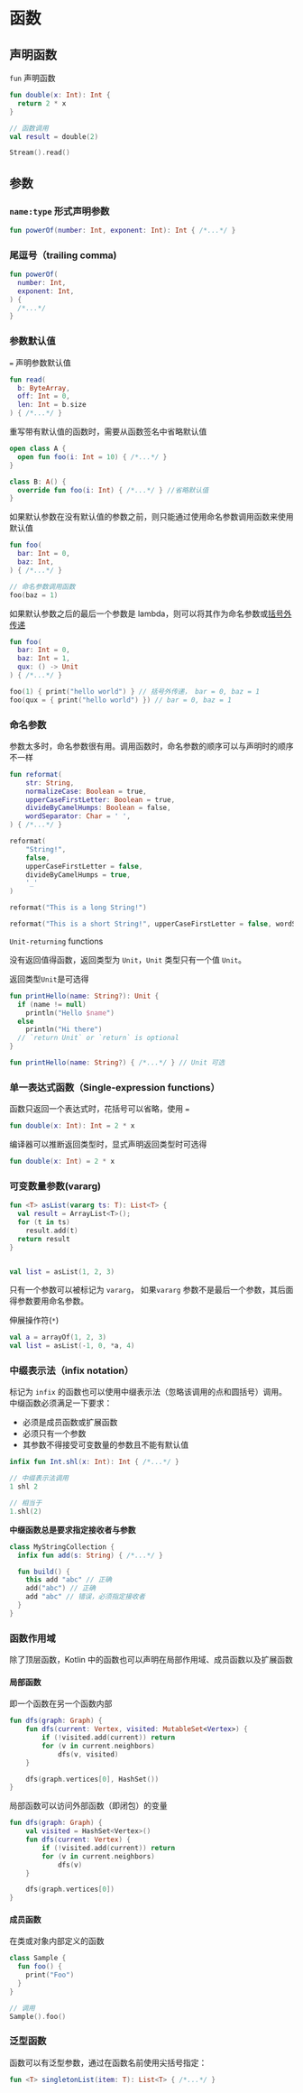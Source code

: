 # 函数

## 声明函数

`fun` 声明函数

```kt
fun double(x: Int): Int {
  return 2 * x
}

// 函数调用
val result = double(2)

Stream().read()
```

## 参数

### `name:type` 形式声明参数

```kt
fun powerOf(number: Int, exponent: Int): Int { /*...*/ }
```

### 尾逗号（trailing comma)

```kt
fun powerOf(
  number: Int,
  exponent: Int,
) {
  /*...*/
}
```

### 参数默认值

`=` 声明参数默认值

```kt
fun read(
  b: ByteArray,
  off: Int = 0,
  len: Int = b.size
) { /*...*/ }
```

重写带有默认值的函数时，需要从函数签名中省略默认值

```kt
open class A {
  open fun foo(i: Int = 10) { /*...*/ }
}

class B: A() {
  override fun foo(i: Int) { /*...*/ } //省略默认值
}
```

如果默认参数在没有默认值的参数之前，则只能通过使用命名参数调用函数来使用默认值

```kt
fun foo(
  bar: Int = 0,
  baz: Int,
) { /*...*/ }

// 命名参数调用函数
foo(baz = 1)
```

如果默认参数之后的最后一个参数是 lambda，则可以将其作为命名参数或[括号外传递](https://kotlinlang.org/docs/lambdas.html#passing-trailing-lambdas)

```kt
fun foo(
  bar: Int = 0,
  baz: Int = 1,
  qux: () -> Unit
) { /*...*/ }

foo(1) { print("hello world") } // 括号外传递， bar = 0, baz = 1
foo(qux = { print("hello world") }) // bar = 0, baz = 1
```

### 命名参数

参数太多时，命名参数很有用。调用函数时，命名参数的顺序可以与声明时的顺序不一样

```kt
fun reformat(
    str: String,
    normalizeCase: Boolean = true,
    upperCaseFirstLetter: Boolean = true,
    divideByCamelHumps: Boolean = false,
    wordSeparator: Char = ' ',
) { /*...*/ }

reformat(
    "String!",
    false,
    upperCaseFirstLetter = false,
    divideByCamelHumps = true,
    '_'
)

reformat("This is a long String!")

reformat("This is a short String!", upperCaseFirstLetter = false, wordSeparator = '_')
```

`Unit-returning` functions

没有返回值得函数，返回类型为 `Unit`，`Unit` 类型只有一个值 `Unit`。

返回类型`Unit`是可选得

```kt
fun printHello(name: String?): Unit {
  if (name != null)
    println("Hello $name")
  else
    println("Hi there")
  // `return Unit` or `return` is optional
}

fun printHello(name: String?) { /*...*/ } // Unit 可选
```

### 单一表达式函数（Single-expression functions）

函数只返回一个表达式时，花括号可以省略，使用 `=`

```kt
fun double(x: Int): Int = 2 * x
```

编译器可以推断返回类型时，显式声明返回类型时可选得

```kt
fun double(x: Int) = 2 * x
```

### 可变数量参数(vararg)

```kt
fun <T> asList(vararg ts: T): List<T> {
  val result = ArrayList<T>();
  for (t in ts)
    result.add(t)
  return result
}


val list = asList(1, 2, 3)
```

只有一个参数可以被标记为 `vararg`， 如果`vararg` 参数不是最后一个参数，其后面得参数要用命名参数。

伸展操作符(`*`)

```kt
val a = arrayOf(1, 2, 3)
val list = asList(-1, 0, *a, 4)
```

### 中缀表示法（infix notation）

标记为 `infix` 的函数也可以使用中缀表示法（忽略该调用的点和圆括号）调用。中缀函数必须满足一下要求：

- 必须是成员函数或扩展函数
- 必须只有一个参数
- 其参数不得接受可变数量的参数且不能有默认值

```kt
infix fun Int.shl(x: Int): Int { /*...*/ }

// 中缀表示法调用
1 shl 2

// 相当于
1.shl(2)
```

**中缀函数总是要求指定接收者与参数**

```kt
class MyStringCollection {
  infix fun add(s: String) { /*...*/ }

  fun build() {
    this add "abc" // 正确
    add("abc") // 正确
    add "abc" // 错误，必须指定接收者
  }
}
```

### 函数作用域

除了顶层函数，Kotlin 中的函数也可以声明在局部作用域、成员函数以及扩展函数

#### 局部函数

即一个函数在另一个函数内部

```kt
fun dfs(graph: Graph) {
    fun dfs(current: Vertex, visited: MutableSet<Vertex>) {
        if (!visited.add(current)) return
        for (v in current.neighbors)
            dfs(v, visited)
    }

    dfs(graph.vertices[0], HashSet())
}
```

局部函数可以访问外部函数（即闭包）的变量

```kt
fun dfs(graph: Graph) {
    val visited = HashSet<Vertex>()
    fun dfs(current: Vertex) {
        if (!visited.add(current)) return
        for (v in current.neighbors)
            dfs(v)
    }

    dfs(graph.vertices[0])
}
```

#### 成员函数

在类或对象内部定义的函数

```kt
class Sample {
  fun foo() {
    print("Foo")
  }
}

// 调用
Sample().foo()
```

### 泛型函数

函数可以有泛型参数，通过在函数名前使用尖括号指定：

```kt
fun <T> singletonList(item: T): List<T> { /*...*/ }
```
